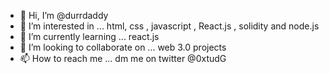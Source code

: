 - 👋 Hi, I’m @durrdaddy
- 👀 I’m interested in ... html, css , javascript , React.js , solidity and node.js
- 🌱 I’m currently learning ... react.js
- 💞️ I’m looking to collaborate on ... web 3.0 projects
- 📫 How to reach me ... dm me on twitter @0xtudG

<!---
durrdaddy/durrdaddy is a ✨ special ✨ repository because its `README.md` (this file) appears on your GitHub profile.
You can click the Preview link to take a look at your changes.
--->
